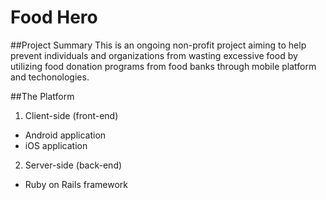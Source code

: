 Food Hero
=========

##Project Summary
This is an ongoing non-profit project aiming to help prevent individuals and organizations from wasting excessive food by utilizing food donation programs from food banks through mobile platform and techonologies.

##The Platform

1. Client-side (front-end)
  * Android application
  * iOS application

2. Server-side (back-end)
  * Ruby on Rails framework

